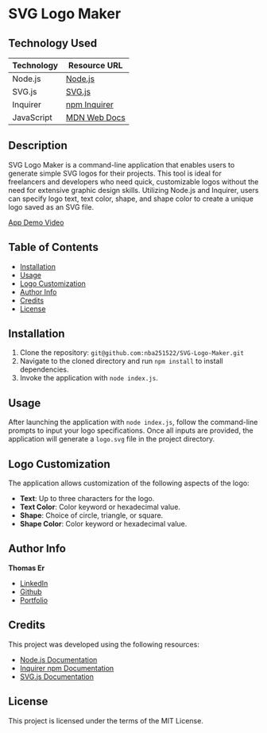 # SVG Logo Maker

## Technology Used

| Technology | Resource URL                                             |
|------------|----------------------------------------------------------|
| Node.js    | [Node.js](https://nodejs.org/)                           |
| SVG.js     | [SVG.js](https://svgjs.dev/)                             |
| Inquirer   | [npm Inquirer](https://www.npmjs.com/package/inquirer)   |
| JavaScript | [MDN Web Docs](https://developer.mozilla.org/en-US/docs/Web/JavaScript) |

## Description

SVG Logo Maker is a command-line application that enables users to generate simple SVG logos for their projects. This tool is ideal for freelancers and developers who need quick, customizable logos without the need for extensive graphic design skills. Utilizing Node.js and Inquirer, users can specify logo text, text color, shape, and shape color to create a unique logo saved as an SVG file.

[App Demo Video](#https://youtu.be/YhiDqApeA6k) 

## Table of Contents
- [Installation](#installation)
- [Usage](#usage)
- [Logo Customization](#logo-customization)
- [Author Info](#author-info)
- [Credits](#credits)
- [License](#license)

## Installation

1. Clone the repository: `git@github.com:nba251522/SVG-Logo-Maker.git`
2. Navigate to the cloned directory and run `npm install` to install dependencies.
3. Invoke the application with `node index.js`.

## Usage

After launching the application with `node index.js`, follow the command-line prompts to input your logo specifications. Once all inputs are provided, the application will generate a `logo.svg` file in the project directory.

## Logo Customization

The application allows customization of the following aspects of the logo:
- **Text**: Up to three characters for the logo.
- **Text Color**: Color keyword or hexadecimal value.
- **Shape**: Choice of circle, triangle, or square.
- **Shape Color**: Color keyword or hexadecimal value.

## Author Info

**Thomas Er**
- [LinkedIn](https://www.linkedin.com/in/thomas-er-9b77321b9)
- [Github](https://github.com/nba251522)
- [Portfolio](https://nba251522.github.io/thomas-er-porfolio/)

## Credits

This project was developed using the following resources:
  - [Node.js Documentation](https://nodejs.org/en/docs/)
  - [Inquirer npm Documentation](https://www.npmjs.com/package/inquirer)
  - [SVG.js Documentation](https://svgjs.dev/docs/3.0/)

## License

This project is licensed under the terms of the MIT License.